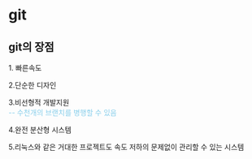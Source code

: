 # git

## git의 장점
<p>
1. 빠른속도

2.단순한 디자인

3.비선형적 개발지원 
<br><font color = "skyblue">-- 수천개의 브랜치를 병행할 수 있음</font>

4.완전 분산형 시스템

5.리눅스와 같은 거대한 프로젝트도 속도 저하의 문제없이 관리할 수 있는 시스템
</p>